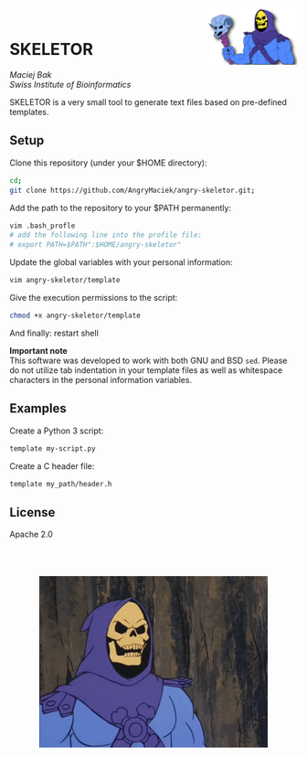 <img align="right" height="100" src="img/icon.png" alt="skeletor">
<br>

# SKELETOR

*Maciej Bak  
Swiss Institute of Bioinformatics*

SKELETOR is a very small tool to generate text files based on pre-defined templates.

## Setup

Clone this repository (under your $HOME directory):
```bash
cd;
git clone https://github.com/AngryMaciek/angry-skeletor.git;
```

Add the path to the repository to your $PATH permanently:
```bash
vim .bash_profle
# add the following line into the profile file:
# export PATH=$PATH":$HOME/angry-skeletor"
```
Update the global variables with your personal information:
```bash
vim angry-skeletor/template
```

Give the execution permissions to the script:
```bash
chmod +x angry-skeletor/template
```

And finally: restart shell


**Important note**  
This software was developed to work with both GNU and BSD `sed`.
Please do not utilize tab indentation in your template files as
well as whitespace characters
in the personal information variables.

## Examples

Create a Python 3 script:
```bash
template my-script.py
```

Create a C header file:
```bash
template my_path/header.h
```

## License

Apache 2.0

<p align="center">
  <br>
  <br>
  <br>
  <img src="img/exit.gif" alt="skeletor">
</p>
